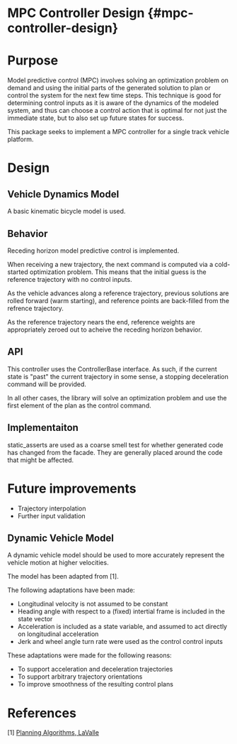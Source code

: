 MPC Controller Design {#mpc-controller-design}
=============================================

# Purpose

Model predictive control (MPC) involves solving an optimization problem on demand and using
the initial parts of the generated solution to plan or control the system for the next
few time steps. This technique is good for determining control inputs as it is aware of
the dynamics of the modeled system, and thus can choose a control action that is optimal
for not just the immediate state, but to also set up future states for success.

This package seeks to implement a MPC controller for a single track vehicle platform.

# Design

## Vehicle Dynamics Model

A basic kinematic bicycle model is used.

## Behavior

Receding horizon model predictive control is implemented.

When receiving a new trajectory, the next command is computed via a cold-started optimization
problem. This means that the initial guess is the reference trajectory with no control inputs.

As the vehicle advances along a reference trajectory, previous solutions are rolled forward
(warm starting), and reference points are back-filled from the refrence trajectory.

As the reference trajectory nears the end, reference weights are appropriately zeroed out to
acheive the receding horizon behavior.

## API

This controller uses the ControllerBase interface. As such, if the current state is "past" the
current trajectory in some sense, a stopping deceleration command will be provided.

In all other cases, the library will solve an optimization problem and use the first element of
the plan as the control command.

## Implementaiton

static_asserts are used as a coarse smell test for whether generated code has changed from the
facade. They are generally placed around the code that might be affected.

# Future improvements

- Trajectory interpolation
- Further input validation

## Dynamic Vehicle Model

A dynamic vehicle model should be used to more accurately represent the vehicle motion at
higher velocities.

The model has been adapted from [1].

The following adaptations have been made:
- Longitudinal velocity is not assumed to be constant
- Heading angle with respect to a (fixed) intertial frame is included in the state vector
- Acceleration is included as a state variable, and assumed to act directly on longitudinal
acceleration
- Jerk and wheel angle turn rate were used as the control control inputs

These adaptations were made for the following reasons:
- To support acceleration and deceleration trajectories
- To support arbitrary trajectory orientations
- To improve smoothness of the resulting control plans



# References

[1] [Planning Algorithms, LaValle](http://planning.cs.uiuc.edu/node695.html)
